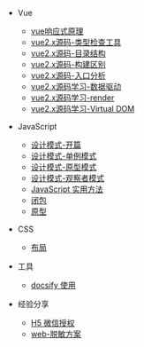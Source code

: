 
* Vue
    - [vue响应式原理](vue/v-mode.md) 
    - [vue2.x源码-类型检查工具](vue/2.x-1.md)
    - [vue2.x源码-目录结构](vue/2.x-2.md)
    - [vue2.x源码-构建区别](vue/2.x-3.md)
    - [vue2.x源码-入口分析](vue/2.x-4.md)
    - [vue2.x源码学习-数据驱动](vue/2.x-5.md)
    - [vue2.x源码学习-render](vue/2.x-6.md)
    - [vue2.x源码学习-Virtual DOM](vue/2.x-7.md)


    
* JavaScript
    - [设计模式-开篇](javascript/js-mode.md)
    - [设计模式-单例模式](javascript/js-mode-singleton.md)
    - [设计模式-原型模式](javascript/js-mode-prototype.md)
    - [设计模式-观察者模式](javascript/js-mode-observer.md)
    - [JavaScript 实用方法](javascript/js-use-skill.md)
    - [闭包](javascript/closure.md)
    - [原型](javascript/prototype.md)

* CSS
    - [布局](css/layout.md)

* 工具 
    - [docsify 使用](tool/docsify.md)

* 经验分享
    - [H5 微信授权](share/h5-weChat.md)
    - [web-脱敏方案](share/web-desensitization.md)


